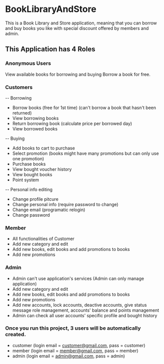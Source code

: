 # BookLibraryAndStore
This is a Book Library and Store application, meaning that you can borrow and buy books you like with special discount offered by members and admin.

## This Application has 4 Roles

### Anonymous Users
View available books for borrowing and buying
Borrow a book for free.

### Customers

-- Borrowing

* Borrow books (free for 1st time) (can't borrow a book that hasn't been returned)
* View borrowing books
* Return borrowing book (calculate price per borrowed day)
* View borrowed books

-- Buying

* Add books to cart to purchase
* Select promotion (books might have many promotions but can only use one promotion) 
* Purchase books
* View bought voucher history
* View bought books
* Point system

-- Personal info editing

* Change profile pitcure
* Change personal info (require password to change)
* Change email (programatic relogin)
* Change password

### Member 

* All functionalities of Customer
* Add new category and edit
* Add new books, edit books and add promotions to books
* Add new promotions


### Admin

* Admin can't use application's services (Admin can only manage application)
* Add new category and edit
* Add new books, edit books and add promotions to books
* Add new promotions
* Add new accounts, lock accounts, deactive accounts, give status message 
role management, accounts' balance and points management
* Admin can check all user accounts' specific profile and bought history

### Once you run this project, 3 users will be automatically created.
* customer (login email = customer@gmail.com, pass = customer)
* member (login email = member@gmail.com, pass = member)
* admin (login email = admin@gmail.com, pass = admin)
